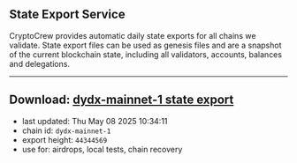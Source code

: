 ## State Export Service
CryptoCrew provides automatic daily state exports for all chains we validate. State export files can be used as genesis files and are a snapshot of the current blockchain state, including all validators, accounts, balances and delegations.

---
**Download: [dydx-mainnet-1 state export](https://dl-tyo.ccvalidators.com/SERVICE/dydx/dydx-mainnet-1_export_44344569.json)**
---

- last updated: Thu May 08 2025 10:34:11
- chain id: `dydx-mainnet-1`
- export height: `44344569`
- use for: airdrops, local tests, chain recovery
